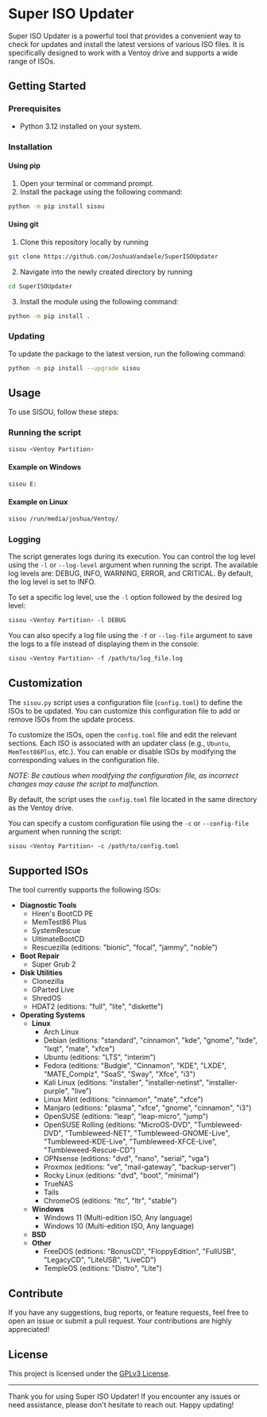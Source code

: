 # Super ISO Updater

Super ISO Updater is a powerful tool that provides a convenient way to check for updates and install the latest versions of various ISO files. It is specifically designed to work with a Ventoy drive and supports a wide range of ISOs.

## Getting Started

### Prerequisites

- Python 3.12 installed on your system.

### Installation

#### Using pip

1. Open your terminal or command prompt.
2. Install the package using the following command:

```sh
python -m pip install sisou
```

#### Using git

1. Clone this repository locally by running

```sh
git clone https://github.com/JoshuaVandaele/SuperISOUpdater
```

2. Navigate into the newly created directory by running

```sh
cd SuperISOUpdater
```

3. Install the module using the following command:

```sh
python -m pip install .
```

### Updating

To update the package to the latest version, run the following command:

```sh
python -m pip install --upgrade sisou
```

## Usage

To use SISOU, follow these steps:

### Running the script

```sh
sisou <Ventoy Partition>
```

#### Example on Windows

```sh
sisou E:
```

#### Example on Linux

```sh
sisou /run/media/joshua/Ventoy/
```

### Logging

The script generates logs during its execution. You can control the log level using the `-l` or `--log-level` argument when running the script. The available log levels are: DEBUG, INFO, WARNING, ERROR, and CRITICAL. By default, the log level is set to INFO.

To set a specific log level, use the `-l` option followed by the desired log level:

```sh
sisou <Ventoy Partition> -l DEBUG
```

You can also specify a log file using the `-f` or `--log-file` argument to save the logs to a file instead of displaying them in the console:

```sh
sisou <Ventoy Partition> -f /path/to/log_file.log
```

## Customization

The `sisou.py` script uses a configuration file (`config.toml`) to define the ISOs to be updated. You can customize this configuration file to add or remove ISOs from the update process.

To customize the ISOs, open the `config.toml` file and edit the relevant sections. Each ISO is associated with an updater class (e.g., `Ubuntu`, `MemTest86Plus`, etc.). You can enable or disable ISOs by modifying the corresponding values in the configuration file.

_NOTE: Be cautious when modifying the configuration file, as incorrect changes may cause the script to malfunction._

By default, the script uses the `config.toml` file located in the same directory as the Ventoy drive.

You can specify a custom configuration file using the `-c` or `--config-file` argument when running the script:

```sh
sisou <Ventoy Partition> -c /path/to/config.toml
```

## Supported ISOs

The tool currently supports the following ISOs:

- **Diagnostic Tools**
  - Hiren's BootCD PE
  - MemTest86 Plus
  - SystemRescue
  - UltimateBootCD
  - Rescuezilla (editions: "bionic", "focal", "jammy", "noble")
- **Boot Repair**
  - Super Grub 2
- **Disk Utilities**
  - Clonezilla
  - GParted Live
  - ShredOS
  - HDAT2 (editions: "full", "lite", "diskette")
- **Operating Systems**
  - **Linux**
    - Arch Linux
    - Debian (editions: "standard", "cinnamon", "kde", "gnome", "lxde", "lxqt", "mate", "xfce")
    - Ubuntu (editions: "LTS", "interim")
    - Fedora (editions: "Budgie", "Cinnamon", "KDE", "LXDE", "MATE_Compiz", "SoaS", "Sway", "Xfce", "i3")
    - Kali Linux (editions: "installer", "installer-netinst", "installer-purple", "live")
    - Linux Mint (editions: "cinnamon", "mate", "xfce")
    - Manjaro (editions: "plasma", "xfce", "gnome", "cinnamon", "i3")
    - OpenSUSE (editions: "leap", "leap-micro", "jump")
    - OpenSUSE Rolling (editions: "MicroOS-DVD", "Tumbleweed-DVD", "Tumbleweed-NET", "Tumbleweed-GNOME-Live", "Tumbleweed-KDE-Live", "Tumbleweed-XFCE-Live", "Tumbleweed-Rescue-CD")
    - OPNsense (editions: "dvd", "nano", "serial", "vga")
    - Proxmox (editions: "ve", "mail-gateway", "backup-server")
    - Rocky Linux (editions: "dvd", "boot", "minimal")
    - TrueNAS
    - Tails
    - ChromeOS (editions: "ltc", "ltr", "stable")
  - **Windows**
    - Windows 11 (Multi-edition ISO, Any language)
    - Windows 10 (Multi-edition ISO, Any language)
  - **BSD**
  - **Other**
    - FreeDOS (editions: "BonusCD", "FloppyEdition", "FullUSB", "LegacyCD", "LiteUSB", "LiveCD")
    - TempleOS (editions: "Distro", "Lite")

## Contribute

If you have any suggestions, bug reports, or feature requests, feel free to open an issue or submit a pull request. Your contributions are highly appreciated!

## License

This project is licensed under the [GPLv3 License](./LICENSE).

---

Thank you for using Super ISO Updater! If you encounter any issues or need assistance, please don't hesitate to reach out. Happy updating!
